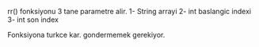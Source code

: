 rr() fonksiyonu 3 tane parametre alir.
1- String arrayi
2- int baslangic indexi
3- int son index

Fonksiyona turkce kar. gondermemek gerekiyor.
